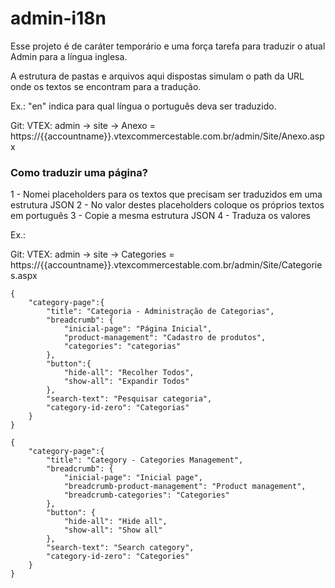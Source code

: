 # admin-i18n

Esse projeto é de caráter temporário e uma força tarefa para traduzir o atual Admin para a língua inglesa. 

A estrutura de pastas e arquivos aqui dispostas simulam o path da URL onde os textos se encontram para a tradução.

Ex.: "en" indica para qual língua o português deva ser traduzido.

Git:                     VTEX:
admin -> site -> Anexo = https://{{accountname}}.vtexcommercestable.com.br/admin/Site/Anexo.aspx

### Como traduzir uma página?

1 - Nomei placeholders para os textos que precisam ser traduzidos em uma estrutura JSON
2 - No valor destes placeholders coloque os próprios textos em português 
3 - Copie a mesma estrutura JSON
4 - Traduza os valores

Ex.:

Git:                          VTEX:
admin -> site -> Categories = https://{{accountname}}.vtexcommercestable.com.br/admin/Site/Categories.aspx
~~~~
{
	"category-page":{
		"title": "Categoria - Administração de Categorias",
		"breadcrumb": {
			"inicial-page": "Página Inicial",
			"product-management": "Cadastro de produtos",
			"categories": "categorias"
		},
		"button":{
			"hide-all": "Recolher Todos",
			"show-all": "Expandir Todos"
		},
		"search-text": "Pesquisar categoria",
		"category-id-zero": "Categorias"
	}
}
~~~~
~~~~
{
	"category-page":{
		"title": "Category - Categories Management",
		"breadcrumb": {
			"inicial-page": "Inicial page",
			"breadcrumb-product-management": "Product management",
			"breadcrumb-categories": "Categories"
		},
		"button": {
			"hide-all": "Hide all",
			"show-all": "Show all"
		},
		"search-text": "Search category",
		"category-id-zero": "Categories"
	}
}
~~~~
